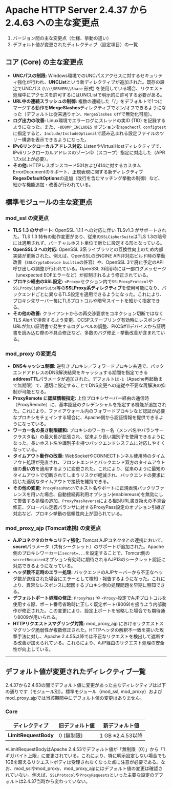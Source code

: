 # Apache HTTP Server 2.4.37 から 2.4.63 への主な変更点

  1. バージョン間の主な変更点（仕様、挙動の違い）
  2. デフォルト値が変更されたディレクティブ（設定項目）の一覧

## コア (Core) の主な変更点

* **UNCパスの制限:** Windows環境でのUNCパスアクセスに対するセキュリティ強化が行われ、**UNCList**という新ディレクティブが追加された。既存の設定でUNCパス (`\\\\SERVER\\Share` 形式) を使用している場合、リクエスト処理中にアクセスを許可するにはUNCListで明示的に許可する必要がある。
* **URL中の連続スラッシュの制御:** 複数の連続した「/」をデフォルトで1つにマージする動作を**MergeSlashes**ディレクティブでオン/オフできるようになった（デフォルトは従来通りオン、`MergeSlashes Off`で無効化可能）。
* **ログ出力の改善:** Linux環境でエラーログにスレッドの実ID (TID) を記録するようになった。また、`-DDUMP_INCLUDES` オプションを`apachectl configtest`に指定すると、`Include/IncludeOptional`で読み込まれる設定ファイルのツリー構造を表示できるようになった。
* **IPv6リンクローカルアドレス対応:** ListenやVirtualHostディレクティブで、IPv6リンクローカルアドレスのゾーンID（スコープ）指定に対応した（APR 1.7.x以上が必要）。
* **その他:** HTTPレスポンスコード501および414に対するカスタムErrorDocumentのサポート、正規表現に関する新ディレクティブ**RegexDefaultOptions**の追加（改行を含むマッチング挙動の制御）など、細かな機能追加・改善が行われている。

## 標準モジュールの主な変更点

### mod\_ssl の変更点

* **TLS 1.3 のサポート:** OpenSSL 1.1.1 への対応に伴い TLSv1.3 がサポートされた。TLS 1.3 特有の動作変更があり、従来の`SSLCipherSuite`はTLS 1.3の暗号には適用されず、バーチャルホスト単位で新たに設定する形となっている。
* **OpenSSL 3 への対応:** OpenSSL 3系ライブラリとの互換性向上のため内部実装が更新された。例えば、OpenSSLのENGINE API非対応ビルド時の挙動改善（`SSLCryptoDevice builtin`の許容）や、OpenSSL 3で廃止予定のAPI呼び出しの調整が行われている。OpenSSL 3利用時には一部ログメッセージ（unexpected EOFエラーなど）が抑制されるよう修正されている。
* **プロキシ経由のSSL設定:** `<Proxy>`セクション内で`SSLProxyProtocol`や`SSLProxyCipherSuite`等の**SSLProxy系ディレクティブ**を使用可能になり、バックエンドごとに異なるTLS設定を適用できるようになった。これにより、プロキシ先サーバー毎にTLSプロトコルや暗号スイートを細かく指定できる。
* **その他の改善:** クライアントからの再交渉要求をコネクション切断ではなくTLS Alertで拒否するよう変更、OCSPステープリング有効時にレスポンダーURLが無い証明書で発生するログレベルの調整、PKCS#11デバイスから証明書を読み込む際の不具合修正など、多数のバグ修正・挙動改善が含まれている。

### mod\_proxy の変更点

* **DNSキャッシュ制御:**  逆引きプロキシ／フォワードプロキシ共通で、バックエンドアドレスのDNS解決結果をキャッシュする期間を指定できる**addressTTL**パラメータが追加された。デフォルトは`-1`（Apache再起動まで無期限）で、適切に設定することでDNS変更への追従や不要な再解決の抑制が可能となる。
* **ProxyRemote に認証情報指定:** 上位プロキシサーバー経由の通信時（ProxyRemote）に、基本認証のクレデンシャルを指定する機能が追加された。これにより、ファイアウォール内のフォワードプロキシなど認証が必要なプロキシをチェインする場合に、Apache側から認証情報を提供できるようになっている。
* **ワーカー名の長さ制限緩和:** プロキシのワーカー名（メンバ名やバランサークラスタ名）の最大長が拡張され、従来より長い識別子を使用できるようになった。長いホスト名や識別子を持つバックエンドシステムに対応しやすくなっている。
* **タイムアウト動作の改善:** WebSocketやCONNECTトンネル使用時のタイムアウト処理が見直され、フロントエンドとバックエンド双方のタイムアウト値の**長い方**を適用するように変更された。これにより、従来のように最短のタイムアウトで切断されてしまうリスクが軽減され、バックエンドの要求に応じた適切なタイムアウトで接続を維持できる。
* **その他の変更:** `ProxyPassMatch`でホスト名やポートに正規表現バックリファレンスを用いた場合、自動接続再利用オプション(enablereuse)を無効にして警告する処理の追加、`ProxyPassReverse`による相対URL書き換えの不具合修正、グローバル定義バランサに対するProxyPass設定のオプション引継ぎ対応など、プロキシ挙動の信頼性向上が図られている。

### mod\_proxy\_ajp (Tomcat連携) の変更点

* **AJPコネクタのセキュリティ強化:** Tomcat AJPコネクタとの連携において、**secret**パラメータ（共有シークレット）のサポートが追加された。Apache側のプロキシワーカーに`secret=...`を設定することで、Tomcat側の`secretRequired`オプション有効時に期待されるAJP13のシークレット認証に対応できるようになっている。
* **ヘッダ数不正時のエラー処理:** バックエンドのAJPサーバーから不正なヘッダ数が送信された場合にエラーとして検知・報告するようになった。これにより、異常なレスポンスに起因するプロキシ側の処理問題を早期に察知できる。
* **デフォルトポート処理の修正:** `ProxyPass` や `<Proxy>`設定でAJPプロトコルを使用する際、ポート番号省略時に正しく既定ポート(8009)を扱うよう内部動作が修正された。この変更により、設定上ポートを省略した場合でも期待通り8009が用いられる。
* **HTTPリクエストスマグリング対策:** mod\_proxy\_ajp におけるリクエストスマグリング脆弱性が複数修正された。HTTPヘッダの解釈不一致を突いた攻撃手法に対し、Apache 2.4.55以降では不正なリクエストを検出して遮断する改善が加えられている。これらにより、AJP経由のリクエスト処理の安全性が向上している。

---

## デフォルト値が変更されたディレクティブ一覧

2.4.37から2.4.63の間でデフォルト値に変更があった主なディレクティブは以下の通りです（モジュール別）。標準モジュール（mod\_ssl, mod\_proxy）およびmod\_proxy\_ajpでは当該期間中にデフォルト値の変更はありません。

### Core

| ディレクティブ              | 旧デフォルト値 | 新デフォルト値        |
| -------------------- | ------- | -------------- |
| **LimitRequestBody** | 0 (無制限) | 1 GB ※2.4.53以降 |

※LimitRequestBodyはApache 2.4.53でデフォルト値が「無制限（0）」から「1ギガバイト上限」に変更されている。これにより、特に明示設定しない場合でも1GBを超えるリクエストボディは受理されなくなった点に注意が必要である。なお、mod\_sslやmod\_proxy、mod\_proxy\_ajpにはデフォルト値の変更は確認されていない。例えば、`SSLProtocol`や`ProxyRequests`といった主要な設定のデフォルトは2.4.37当時から変わっていない。

